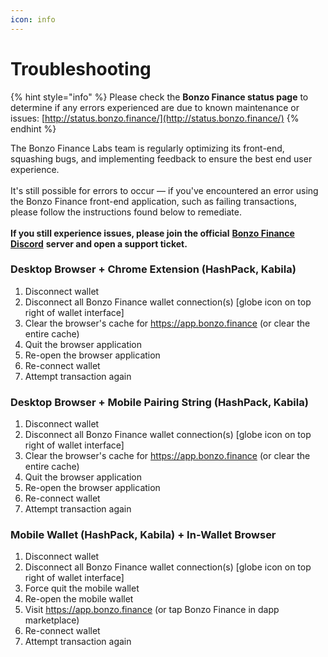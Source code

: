 ```yaml
---
icon: info
---
```


# Troubleshooting

{% hint style="info" %}
Please check the **Bonzo Finance status page** to determine if any errors experienced are due to known maintenance or issues: [http://status.bonzo.finance/](http://status.bonzo.finance/)
{% endhint %}

The Bonzo Finance Labs team is regularly optimizing its front-end, squashing bugs, and implementing  feedback to ensure the best end user experience.\
\
It's still possible for errors to occur — if you've encountered an error using the Bonzo Finance front-end application, such as failing transactions,  please follow the instructions found below to remediate.\
\
**If you still experience issues, please join the official** [**Bonzo Finance Discord**](https://www.bonzo.finance/discord) **server and open a support ticket.**

### **Desktop Browser + Chrome Extension (HashPack, Kabila)**

1. Disconnect wallet
2. Disconnect all Bonzo Finance wallet connection(s) \[globe icon on top right of wallet interface]
3. Clear the browser's cache for https://app.bonzo.finance (or clear the entire cache)
4. Quit the browser application
5. Re-open the browser application
6. Re-connect wallet
7. Attempt transaction again

### **Desktop Browser + Mobile Pairing String (HashPack, Kabila)**

1. Disconnect wallet
2. Disconnect all Bonzo Finance wallet connection(s) \[globe icon on top right of wallet interface]
3. Clear the browser's cache for https://app.bonzo.finance (or clear the entire cache)
4. Quit the browser application
5. Re-open the browser application
6. Re-connect wallet
7. Attempt transaction again

### **Mobile Wallet (HashPack, Kabila) + In-Wallet Browser**

1. Disconnect wallet
2. Disconnect all Bonzo Finance wallet connection(s) \[globe icon on top right of wallet interface]
3. Force quit the mobile wallet
4. Re-open the mobile wallet
5. Visit https://app.bonzo.finance (or tap Bonzo Finance in dapp marketplace)
6. Re-connect wallet
7. Attempt transaction again
